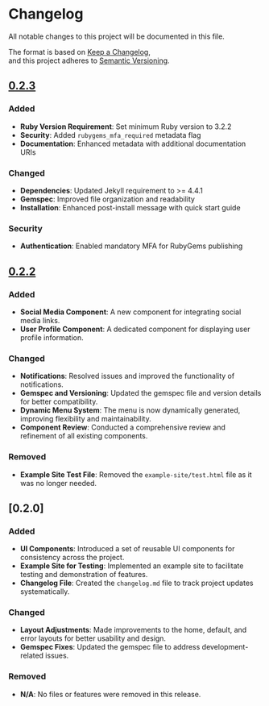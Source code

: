 # Changelog

All notable changes to this project will be documented in this file.

The format is based on [Keep a Changelog](https://keepachangelog.com/en/1.1.0/),  
and this project adheres to [Semantic Versioning](https://semver.org/spec/v2.0.0.html).

## [0.2.3]

### Added
- **Ruby Version Requirement**: Set minimum Ruby version to 3.2.2
- **Security**: Added `rubygems_mfa_required` metadata flag
- **Documentation**: Enhanced metadata with additional documentation URIs

### Changed
- **Dependencies**: Updated Jekyll requirement to >= 4.4.1
- **Gemspec**: Improved file organization and readability
- **Installation**: Enhanced post-install message with quick start guide

### Security
- **Authentication**: Enabled mandatory MFA for RubyGems publishing


## [0.2.2]

### Added

- **Social Media Component**: A new component for integrating social media links.
- **User Profile Component**: A dedicated component for displaying user profile information.

### Changed

- **Notifications**: Resolved issues and improved the functionality of notifications.
- **Gemspec and Versioning**: Updated the gemspec file and version details for better compatibility.
- **Dynamic Menu System**: The menu is now dynamically generated, improving flexibility and maintainability.
- **Component Review**: Conducted a comprehensive review and refinement of all existing components.

### Removed

- **Example Site Test File**: Removed the `example-site/test.html` file as it was no longer needed.


## [0.2.0]

### Added

- **UI Components**: Introduced a set of reusable UI components for consistency across the project.
- **Example Site for Testing**: Implemented an example site to facilitate testing and demonstration of features.
- **Changelog File**: Created the `changelog.md` file to track project updates systematically.

### Changed

- **Layout Adjustments**: Made improvements to the home, default, and error layouts for better usability and design.
- **Gemspec Fixes**: Updated the gemspec file to address development-related issues.

### Removed

- **N/A**: No files or features were removed in this release.


[0.2.3]: https://github.com/marciopaiva/insights4you-jekyll-theme/compare/v0.2.2...v0.2.3
[0.2.2]: https://github.com/marciopaiva/insights4you-jekyll-theme/compare/v0.2.0...v0.2.2